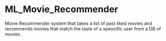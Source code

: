 # ML_Movie_Recommender
Movie Recommender system that takes a list of past liked movies and recommends movies that match the taste of a speocific user from a DB of movies.
